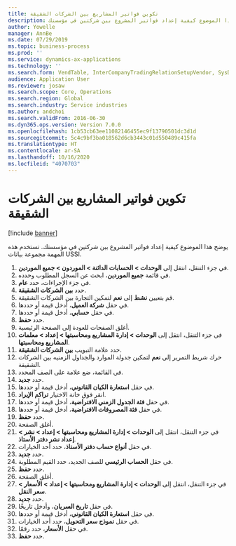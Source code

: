 ```yaml
---
title: تكوين فواتير المشاريع بين الشركات الشقيقة
description: يوضح هذا الموضوع كيفية إعداد فواتير المشروع بين شركتين في مؤسستك.
author: Yowelle
manager: AnnBe
ms.date: 07/29/2019
ms.topic: business-process
ms.prod: ''
ms.service: dynamics-ax-applications
ms.technology: ''
ms.search.form: VendTable, InterCompanyTradingRelationSetupVendor, SysDataAreaSelectLookup, ProjParameters, ProjPosting, ProjTransferPrice
audience: Application User
ms.reviewer: josaw
ms.search.scope: Core, Operations
ms.search.region: Global
ms.search.industry: Service industries
ms.author: andchoi
ms.search.validFrom: 2016-06-30
ms.dyn365.ops.version: Version 7.0.0
ms.openlocfilehash: 1cb53cb63ee11082146455ec9f13790501dc3d1d
ms.sourcegitcommit: 5c4c9bf3ba018562d6cb3443c01d550489c415fa
ms.translationtype: HT
ms.contentlocale: ar-SA
ms.lasthandoff: 10/16/2020
ms.locfileid: "4070703"
---
```

# <a name="configure-intercompany-project-invoicing"></a>تكوين فواتير المشاريع بين الشركات الشقيقة

[!include [banner](../../includes/banner.md)]

يوضح هذا الموضوع كيفية إعداد فواتير المشروع بين شركتين في مؤسستك. تستخدم هذه المهمة مجموعة بيانات USSI.

1. في جزء التنقل، انتقل إلى **الوحدات > الحسابات الدائنة > الموردون > جميع الموردين**.
2. في قائمة **جميع الموردين**، ابحث عن السجل المطلوب وحدده.
3. في جزء الإجراءات، حدد **عام**.
4. حدد **بين الشركات الشقيقة**.
5. قم بتعيين **نشط** إلى **نعم** لتمكين التجارة بين الشركات الشقيقة.
6. في حقل **شركة العميل**، أدخل قيمة أو حددها.
7. في حقل **حسابي**، أدخل قيمة أو حددها.
8. حدد **حفظ**.
9. أغلق الصفحات للعودة إلى الصفحة الرئيسية.
10. في جزء التنقل، انتقل إلى **الوحدات > إدارة المشاريع ومحاسبتها > إعداد > معلمات المشاريع ومحاسبتها**.
11. حدد علامة التبويب **بين الشركات الشقيقة**.
12. حرك شريط التمرير إلى **نعم** لتمكين جدولة الموارد والجداول الزمنيه بين الشركات الشقيقة.
13. في القائمة، ضع علامة على الصف المحدد.
14. حدد **جديد**.
15. في حقل **استعارة الكيان القانوني**، أدخل قيمة أو حددها.
16. انقر فوق خانة الاختيار **تراكم الإيراد**.
17. في حقل **فئة الجدول الزمني الافتراضية**، أدخل قيمة أو حددها.
18. في حقل **فئة المصروفات الافتراضية**، أدخل قيمة أو حددها.
19. حدد **حفظ**.
20. أغلق الصفحة.
21. في جزء التنقل، انتقل إلى **الوحدات > إدارة المشاريع ومحاسبتها > إعداد > نشر > إعداد نشر دفتر الأستاذ**.
22. في حقل **أنواع حساب دفتر الأستاذ**، حدد أحد الخيارات.
23. حدد **جديد**.
24. في حقل **الحساب الرئيسي** للصف الجديد، حدد القيم المطلوبة.
25. حدد **حفظ**.
26. أغلق الصفحة.
27. في جزء التنقل، انتقل إلى **الوحدات > إدارة المشاريع ومحاسبتها > إعداد > الأسعار > سعر النقل**.
28. حدد **جديد**.
29. في حقل **تاريخ السريان**، وأدخل تاريخًا.
30. في حقل **استعارة الكيان القانوني**، أدخل قيمة أو حددها.
31. في حقل **نموذج سعر التحويل**، حدد أحد الخيارات.
32. في حقل **الأسعار**، حدد رقمًا.
33. حدد **حفظ**.

